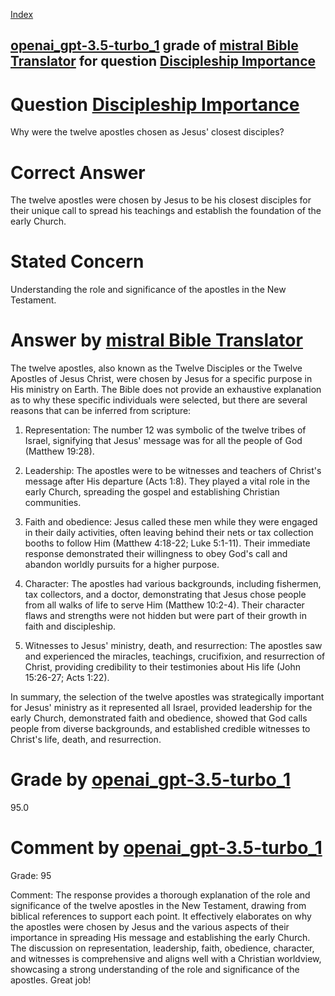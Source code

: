 
[Index](../../../../index.md)
## [openai_gpt-3.5-turbo_1](../../../grading_models/openai_gpt-3.5-turbo_1.md) grade of [mistral Bible Translator](../../../answering_models/mistral_Bible_Translator.md) for question [Discipleship Importance](../../../questions/Discipleship_Importance.md)

# Question [Discipleship Importance](../../../questions/Discipleship_Importance.md)
Why were the twelve apostles chosen as Jesus' closest disciples?

# Correct Answer
The twelve apostles were chosen by Jesus to be his closest disciples for their unique call to spread his teachings and establish the foundation of the early Church.

# Stated Concern
Understanding the role and significance of the apostles in the New Testament.

# Answer by [mistral Bible Translator](../../../answering_models/mistral_Bible_Translator.md)
 The twelve apostles, also known as the Twelve Disciples or the Twelve Apostles of Jesus Christ, were chosen by Jesus for a specific purpose in His ministry on Earth. The Bible does not provide an exhaustive explanation as to why these specific individuals were selected, but there are several reasons that can be inferred from scripture:

1. Representation: The number 12 was symbolic of the twelve tribes of Israel, signifying that Jesus' message was for all the people of God (Matthew 19:28).

2. Leadership: The apostles were to be witnesses and teachers of Christ's message after His departure (Acts 1:8). They played a vital role in the early Church, spreading the gospel and establishing Christian communities.

3. Faith and obedience: Jesus called these men while they were engaged in their daily activities, often leaving behind their nets or tax collection booths to follow Him (Matthew 4:18-22; Luke 5:1-11). Their immediate response demonstrated their willingness to obey God's call and abandon worldly pursuits for a higher purpose.

4. Character: The apostles had various backgrounds, including fishermen, tax collectors, and a doctor, demonstrating that Jesus chose people from all walks of life to serve Him (Matthew 10:2-4). Their character flaws and strengths were not hidden but were part of their growth in faith and discipleship.

5. Witnesses to Jesus' ministry, death, and resurrection: The apostles saw and experienced the miracles, teachings, crucifixion, and resurrection of Christ, providing credibility to their testimonies about His life (John 15:26-27; Acts 1:22).

In summary, the selection of the twelve apostles was strategically important for Jesus' ministry as it represented all Israel, provided leadership for the early Church, demonstrated faith and obedience, showed that God calls people from diverse backgrounds, and established credible witnesses to Christ's life, death, and resurrection.

# Grade by [openai_gpt-3.5-turbo_1](../../../grading_models/openai_gpt-3.5-turbo_1.md)
95.0

# Comment by [openai_gpt-3.5-turbo_1](../../../grading_models/openai_gpt-3.5-turbo_1.md)
Grade: 95

Comment: The response provides a thorough explanation of the role and significance of the twelve apostles in the New Testament, drawing from biblical references to support each point. It effectively elaborates on why the apostles were chosen by Jesus and the various aspects of their importance in spreading His message and establishing the early Church. The discussion on representation, leadership, faith, obedience, character, and witnesses is comprehensive and aligns well with a Christian worldview, showcasing a strong understanding of the role and significance of the apostles. Great job!
